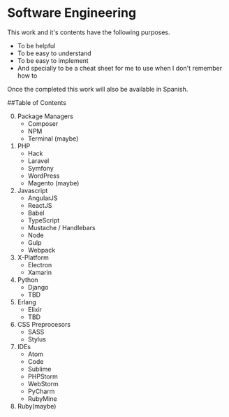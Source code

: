 # Software Engineering

This work and it's contents have the following purposes.

- To be helpful
- To be easy to understand
- To be easy to implement
- And specially to be a cheat sheet for me to use when I don't remember how to

Once the completed this work will also be available in Spanish.

##Table of Contents

0. Package Managers
    - Composer
    - NPM
    - Terminal (maybe)
1. PHP
    - Hack
    - Laravel
    - Symfony
    - WordPress
    - Magento (maybe)
2. Javascript
    - AngularJS
    - ReactJS
    - Babel
    - TypeScript
    - Mustache / Handlebars
    - Node
    - Gulp
    - Webpack
3. X-Platform
    - Electron
    - Xamarin
4. Python
    - Django
    - TBD
5. Erlang
    - Elixir
    - TBD
6. CSS Preprocesors
    - SASS
    - Stylus
7. IDEs
    - Atom
    - Code
    - Sublime
    - PHPStorm
    - WebStorm
    - PyCharm
    - RubyMine
8. Ruby(maybe)
